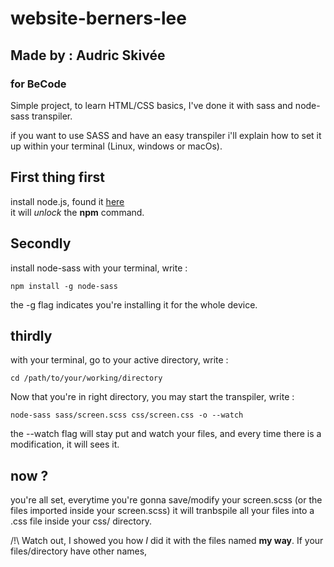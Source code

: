 # website-berners-lee
## Made by : Audric Skivée
### for BeCode

Simple project, to learn HTML/CSS basics, I've done it with sass and node-sass transpiler.

if you want to use SASS and have an easy transpiler i'll explain how to set it up within your terminal (Linux, windows or macOs).

## First thing first

install node.js, found it [here](https://nodejs.org/en/)  
it will *unlock* the __npm__ command.

## Secondly

install node-sass with your terminal, write :  

```
npm install -g node-sass
```  

the -g flag indicates you're installing it for the whole device.

## thirdly

with your terminal, go to your active directory, write :  

```
cd /path/to/your/working/directory
``` 

Now that you're in right directory, you may start the transpiler, write :

```
node-sass sass/screen.scss css/screen.css -o --watch
```  

the --watch flag will stay put and watch your files, and every time there is a modification, it will sees it.  

## now ?

you're all set, everytime you're gonna save/modify your screen.scss (or the files imported inside your screen.scss) it will tranbspile all your files into a .css file inside your css/ directory.  

/!\ Watch out, I showed you how *I* did it with the files named __my way__. If your files/directory have other names, 
